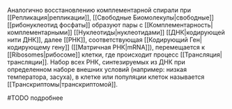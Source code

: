 Аналогично восстановлению комплементарной спирали при [[Репликация|репликации]], [[Свободные Биомолекулы|свободные]] [[рибонуклеотид фосфаты]] образуют пары с [[Комплементарность|комплементарными]] [[Нуклеотиды|нуклеотидами]] [[ДНК|кодирующей нити ДНК]], далее [[РНК]], соответствующая [[Кодирующий Ген|кодирующему гену]] ([[Матричная РНК|mRNA]]), перемещается к [[Ribosomes|рибосоме]] клетки, где происходит процесс [[Трансляция|трансляции]]. Набор всех РНК, синтезируемых из ДНК при определенном наборе внешних условий (например: низкая температора, засуха), в клетке или популяции клеток называется [[Транскриптомы|транскриптомой]].

#TODO подробнее
